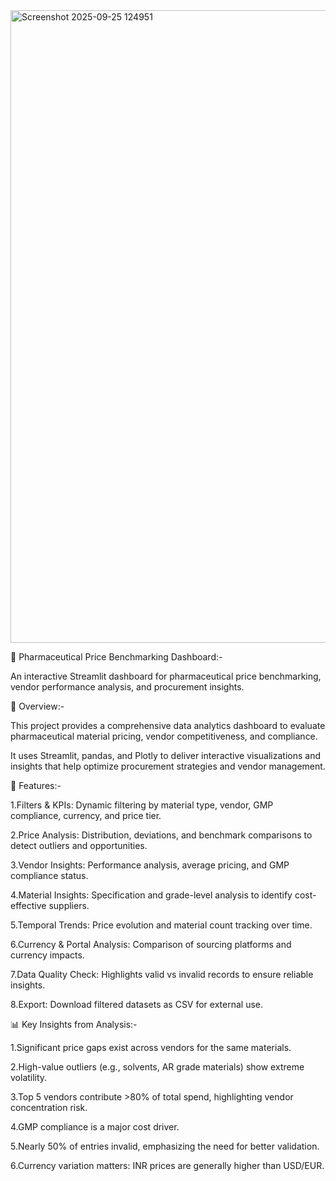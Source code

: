<img width="1684" height="1012" alt="Screenshot 2025-09-25 124951" src="https://github.com/user-attachments/assets/a81384e6-8294-445c-aa86-65fde2f3dbce" />

💊 Pharmaceutical Price Benchmarking Dashboard:-

An interactive Streamlit dashboard for pharmaceutical price benchmarking, vendor performance analysis, and procurement insights.


📌 Overview:-

This project provides a comprehensive data analytics dashboard to evaluate pharmaceutical material pricing, vendor competitiveness, and compliance.

It uses Streamlit, pandas, and Plotly to deliver interactive visualizations and insights that help optimize procurement strategies and vendor management.


🔑 Features:-

1.Filters & KPIs: Dynamic filtering by material type, vendor, GMP compliance, currency, and price tier.

2.Price Analysis: Distribution, deviations, and benchmark comparisons to detect outliers and opportunities.

3.Vendor Insights: Performance analysis, average pricing, and GMP compliance status.

4.Material Insights: Specification and grade-level analysis to identify cost-effective suppliers.

5.Temporal Trends: Price evolution and material count tracking over time.

6.Currency & Portal Analysis: Comparison of sourcing platforms and currency impacts.

7.Data Quality Check: Highlights valid vs invalid records to ensure reliable insights.

8.Export: Download filtered datasets as CSV for external use.


📊 Key Insights from Analysis:-

1.Significant price gaps exist across vendors for the same materials.

2.High-value outliers (e.g., solvents, AR grade materials) show extreme volatility.

3.Top 5 vendors contribute >80% of total spend, highlighting vendor concentration risk.

4.GMP compliance is a major cost driver.

5.Nearly 50% of entries invalid, emphasizing the need for better validation.

6.Currency variation matters: INR prices are generally higher than USD/EUR.
